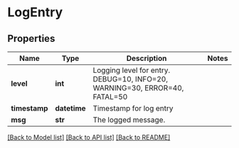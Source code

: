 # LogEntry

## Properties
Name | Type | Description | Notes
------------ | ------------- | ------------- | -------------
**level** | **int** | Logging level for entry. DEBUG&#x3D;10, INFO&#x3D;20, WARNING&#x3D;30, ERROR&#x3D;40, FATAL&#x3D;50  | 
**timestamp** | **datetime** | Timestamp for log entry | 
**msg** | **str** | The logged message. | 

[[Back to Model list]](../README.md#documentation-for-models) [[Back to API list]](../README.md#documentation-for-api-endpoints) [[Back to README]](../README.md)



